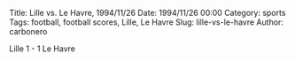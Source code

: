 Title: Lille vs. Le Havre, 1994/11/26
Date: 1994/11/26 00:00
Category: sports
Tags: football, football scores, Lille, Le Havre
Slug: lille-vs-le-havre
Author: carbonero


Lille 1 - 1 Le Havre
